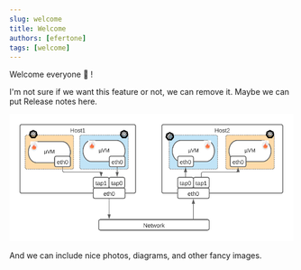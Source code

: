 ```yaml
---
slug: welcome
title: Welcome
authors: [efertone]
tags: [welcome]
---
```


Welcome everyone :wave: !

I'm not sure if we want this feature or not, we can remove it. Maybe we can put
Release notes here.

![Diagram 1](./diagram-1.png)

And we can include nice photos, diagrams, and other fancy images.
